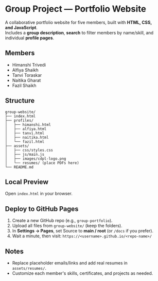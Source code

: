# Group Project — Portfolio Website

A collaborative portfolio website for five members, built with **HTML, CSS, and JavaScript**.  
Includes a **group description**, **search** to filter members by name/skill, and individual **profile pages**.

## Members
- Himanshi Trivedi
- Alfiya Shaikh
- Tanvi Toraskar
- Naitika Gharat
- Fazil Shaikh

## Structure
```
group-website/
├── index.html
├── profiles/
│   ├── himanshi.html
│   ├── alfiya.html
│   ├── tanvi.html
│   ├── naitika.html
│   └── fazil.html
├── assets/
│   ├── css/styles.css
│   ├── js/main.js
│   ├── images/cdpl-logo.png
│   └── resumes/ (place PDFs here)
└── README.md
```

## Local Preview
Open `index.html` in your browser.

## Deploy to GitHub Pages
1. Create a new GitHub repo (e.g., `group-portfolio`).
2. Upload all files from `group-website/` (keep the folders).
3. In **Settings → Pages**, set Source to **main / root** (or `/docs` if you prefer).
4. Wait a minute, then visit: `https://<username>.github.io/<repo-name>/`

## Notes
- Replace placeholder emails/links and add real resumes in `assets/resumes/`.
- Customize each member's skills, certificates, and projects as needed.
